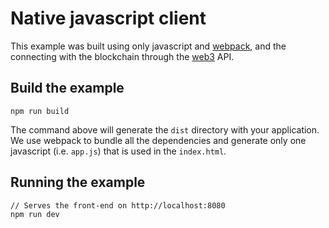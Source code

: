 # Native javascript client

This example was built using only javascript and [webpack](https://webpack.js.org/), and the connecting with the blockchain through the [web3](https://github.com/ethereum/web3.js/) API.

## Build the example
```
npm run build
```

The command above will generate the `dist` directory with your application. We use webpack to bundle all the dependencies and generate only one javascript (i.e. `app.js`) that is used in the `index.html`.

## Running the example
```
// Serves the front-end on http://localhost:8080
npm run dev
```
